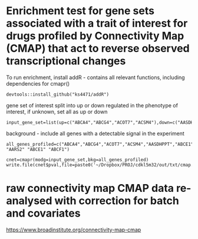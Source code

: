 
# Enrichment test for gene sets associated with a trait of interest for drugs profiled by Connectivity Map (CMAP) that act to reverse observed transcriptional changes

To run enrichment, install addR - contains all relevant functions, including dependencies for cmapr()


```
devtools::install_github("ks4471/addR")
```

gene set of interest split into up or down regulated in the phenotype of interest, if unknown, set all as up or down
```
input_gene_set=list(up=c("ABCA4","ABCG4","ACOT7","ACSM4"),down=c("AASDHPPT","ABCE1","ABHD13","ABRAXAS2"))
```

background - include all genes with a detectable signal in the experiment

```
all_genes_profiled=c("ABCA4","ABCG4","ACOT7","ACSM4","AASDHPPT","ABCE1","ABHD13","ABRAXAS2","AARS" "AARS2" "ABCE1" "ABCF1")
```

```
cnet=cmapr(modg=input_gene_set,bkg=all_genes_profiled)
write.file(cnet$pval,file=paste0('~/Dropbox/PROJ/cdkl5m32/out/txt/cmap.male.DEGsva5_FDR',FDR_thresh,'.txt'))

```




# raw connectivity map CMAP data re-analysed with correction for batch and covariates
https://www.broadinstitute.org/connectivity-map-cmap
